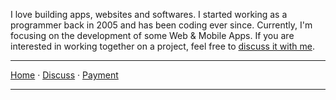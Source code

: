 I love building apps, websites and softwares. I started working as a programmer back in 2005 and has been coding ever since. Currently, I'm focusing on the development of some Web & Mobile Apps. If you are interested in working together on a project, feel free to [discuss it with me][2].

***

[Home][1]
&middot; [Discuss][2]
&middot; [Payment](https://nikahmadz.github.io/pay "See payment options")

***

[1]:https://nikahmadz.github.io
[2]:https://github.com/nikahmadz/nikahmadz.github.io/discussions "Go to Discusssion Room"

<!--
**nikahmadz/nikahmadz** is a ✨ _special_ ✨ repository because its `README.md` (this file) appears on your GitHub profile.

Here are some ideas to get you started:

- 🔭 I’m currently working on ...
- 🌱 I’m currently learning ...
- 👯 I’m looking to collaborate on ...
- 🤔 I’m looking for help with ...
- 💬 Ask me about ...
- 📫 How to reach me: ...
- 😄 Pronouns: ...
- ⚡ Fun fact: ...
-->
